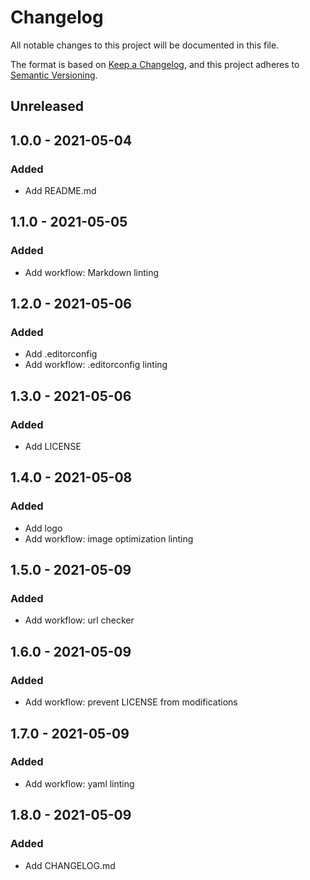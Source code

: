 <!-- markdownlint-configure-file { "MD024": { "siblings_only": true } } -->

# Changelog

All notable changes to this project will be documented in this file.

The format is based on [Keep a Changelog](https://keepachangelog.com/en/1.0.0/),
and this project adheres to [Semantic Versioning](https://semver.org/spec/v2.0.0.html).

## Unreleased

## 1.0.0 - 2021-05-04

### Added

- Add README.md

## 1.1.0 - 2021-05-05

### Added

- Add workflow: Markdown linting

## 1.2.0 - 2021-05-06

### Added

- Add .editorconfig
- Add workflow: .editorconfig linting

## 1.3.0 - 2021-05-06

### Added

- Add LICENSE

## 1.4.0 - 2021-05-08

### Added

- Add logo
- Add workflow: image optimization linting

## 1.5.0 - 2021-05-09

### Added

- Add workflow: url checker

## 1.6.0 - 2021-05-09

### Added

- Add workflow: prevent LICENSE from modifications

## 1.7.0 - 2021-05-09

### Added

- Add workflow: yaml linting

## 1.8.0 - 2021-05-09

### Added

- Add CHANGELOG.md
